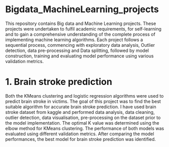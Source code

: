 # Bigdata_MachineLearning_projects	
This repository contains Big data and Machine Learning projects. These projects were undertaken to fulfil academic requirements, for self-learning and to gain a comprehensive understanding of the complete process of implementing machine learning algorithms. Each project follows a sequential process, commencing with exploratory data analysis, Outlier detection, data pre-processing and Data splitting, followed by model construction, training and evaluating model performance using various validation metrics.


# 1. Brain stroke prediction
Both the KMeans clustering and logistic regression algorithms were used to predict brain stroke in victims. The goal of this project was to find the best suitable algorithm for accurate brain stroke prediction. I have used brain stroke dataset from kaggle and performed data analysis, data cleaning, outlier detection, data visualisation, pre-processing on the dataset prior to the model implementation. The optimal K value was determined using the elbow method for KMeans clustering. The performance of both models was evaluated using different validation metrics. After comparing the model performances, the best model for brain stroke prediction was identified. 

